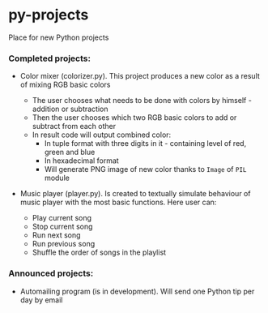 # py-projects
Place for new Python projects

### Completed projects:
* Color mixer (colorizer.py). This project produces a new color as a result of mixing RGB basic colors 
    * The user chooses what needs to be done with colors by himself - addition or subtraction 
    * Then the user chooses which two RGB basic colors to add or subtract from each other
    * In result code will output combined color: 
        * In tuple format with three digits in it - containing level of red, green and blue 
        * In hexadecimal format
        * Will generate PNG image of new color thanks to `Image` of `PIL` module 

* Music player (player.py). Is created to textually simulate behaviour of music player with the most basic functions. Here user can:
    * Play current song 
    * Stop current song 
    * Run next song 
    * Run previous song 
    * Shuffle the order of songs in the playlist

### Announced projects:
* Automailing program (is in development). Will send one Python tip per day by email